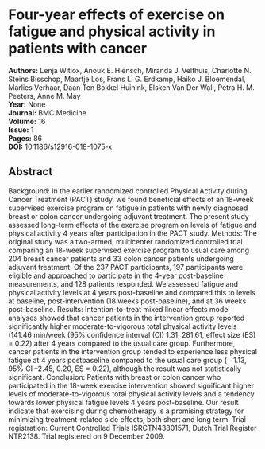 # Four-year effects of exercise on fatigue and physical activity in patients with cancer

**Authors:** Lenja Witlox, Anouk E. Hiensch, Miranda J. Velthuis, Charlotte N. Steins Bisschop, Maartje Los, Frans L. G. Erdkamp, Haiko J. Bloemendal, Marlies Verhaar, Daan Ten Bokkel Huinink, Elsken Van Der Wall, Petra H. M. Peeters, Anne M. May  
**Year:** None  
**Journal:** BMC Medicine  
**Volume:** 16  
**Issue:** 1  
**Pages:** 86  
**DOI:** 10.1186/s12916-018-1075-x  

## Abstract
Background: In the earlier randomized controlled Physical Activity during Cancer Treatment (PACT) study, we found beneficial effects of an 18-week supervised exercise program on fatigue in patients with newly diagnosed breast or colon cancer undergoing adjuvant treatment. The present study assessed long-term effects of the exercise program on levels of fatigue and physical activity 4 years after participation in the PACT study.
Methods: The original study was a two-armed, multicenter randomized controlled trial comparing an 18-week supervised exercise program to usual care among 204 breast cancer patients and 33 colon cancer patients undergoing adjuvant treatment. Of the 237 PACT participants, 197 participants were eligible and approached to participate in the 4-year post-baseline measurements, and 128 patients responded. We assessed fatigue and physical activity levels at 4 years post-baseline and compared this to levels at baseline, post-intervention (18 weeks post-baseline), and at 36 weeks post-baseline.
Results: Intention-to-treat mixed linear effects model analyses showed that cancer patients in the intervention group reported significantly higher moderate-to-vigorous total physical activity levels (141.46 min/week (95% confidence interval (CI) 1.31, 281.61, effect size (ES) = 0.22) after 4 years compared to the usual care group. Furthermore, cancer patients in the intervention group tended to experience less physical fatigue at 4 years postbaseline compared to the usual care group (− 1.13, 95% CI –2.45, 0.20, ES = 0.22), although the result was not statistically significant.
Conclusion: Patients with breast or colon cancer who participated in the 18-week exercise intervention showed significant higher levels of moderate-to-vigorous total physical activity levels and a tendency towards lower physical fatigue levels 4 years post-baseline. Our result indicate that exercising during chemotherapy is a promising strategy for minimizing treatment-related side effects, both short and long term. Trial registration: Current Controlled Trials ISRCTN43801571, Dutch Trial Register NTR2138. Trial registered on 9 December 2009.

